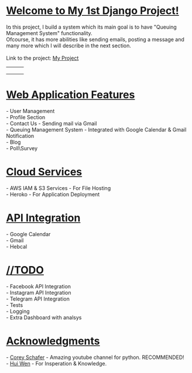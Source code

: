 

<h1><u>Welcome to My 1st Django Project!</u></h1>
<p>
Iמ this project, I build a system which its main goal is to have "Queuing Management System" functionality.<br>
Ofcourse, it has more abilities like sending emails, posting a message and many more which I will describe in the next section.
<br><br>
Link to the project: <a href="https://mynailsapp.herokuapp.com/">My Project</a>
</p>
<table>
    <tr>
            <td><img src="https://github.com/natylaza89/my-django-project/blob/master/images/main.png" alt=""></td>
            <td><img src="https://github.com/natylaza89/my-django-project/blob/master/images/contact_us.png" alt=""></td>
            <td><img src="https://github.com/natylaza89/my-django-project/blob/master/images/aboutus.png" alt=""></td>
    </tr>
        <tr>
            <td><img src="https://github.com/natylaza89/my-django-project/blob/master/images/calendar_treatments.png" alt=""></td>
            <td><img src="https://github.com/natylaza89/my-django-project/blob/master/images/day_treatment.png" alt=""></td>
            <td><img src="https://github.com/natylaza89/my-django-project/blob/master/images/my_treatments.png" alt=""></td>
    </tr>
        <tr>
            <td><img src="https://github.com/natylaza89/my-django-project/blob/master/images/email_cancelation_notification.png" alt=""></td>
            <td><img src="https://github.com/natylaza89/my-django-project/blob/master/images/email_notification.png" alt=""></td>
            <td><img src="https://github.com/natylaza89/my-django-project/blob/master/images/google_calendar.png" alt=""></td>
    </tr>
</table>

<h1><u>Web Application Features</u></h1>
<p>
- User Management <br>
- Profile Section <br>
- Contact Us - Sending mail via Gmail <br>
- Queuing Management System - Integrated with Google Calendar & Gmail Notification <br>
- Blog <br>
- Poll\Survey <br>
</p>

<h1><u>Cloud Services</u></h1>
<p>
- AWS IAM & S3 Services - For File Hosting <br>
- Heroko - For Application Deployment <br>
</p>


<h1><u>API Integration</u></h1>
<p>
- Google Calendar <br>
- Gmail <br>
- Hebcal <br>
</p>

<h1><u>//TODO</u></h1>
<p>
- Facebook API Integration <br>
- Instagram API Integration <br>
- Telegram API Integration <br>
- Tests <br>
- Logging <br>
- Extra Dashboard with analsys <br>
</p>

<h1><u>Acknowledgments</u></h1>
<p>
- <a href="https://www.youtube.com/channel/UCCezIgC97PvUuR4_gbFUs5g">Corey Schafer</a> - Amazing youtube channel for python. RECOMMENDED! <br>
- <a href="https://github.com/huiwenhw/django-calendar">Hui Wen</a> - For Insperation & Knowledge. <br>
</p>


